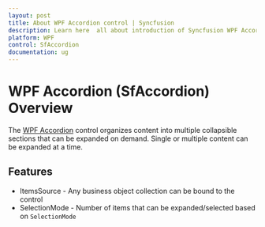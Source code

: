 ```yaml
---
layout: post
title: About WPF Accordion control | Syncfusion
description: Learn here  all about introduction of Syncfusion WPF Accordion (SfAccordion) control, its elements and more details.
platform: WPF
control: SfAccordion
documentation: ug
---
```


# WPF Accordion (SfAccordion) Overview

The [WPF Accordion](https://www.syncfusion.com/wpf-controls/accordion) control organizes content into multiple collapsible sections that can be expanded on demand. Single or multiple content can be expanded at a time.

## Features

* ItemsSource - Any business object collection can be bound to the control
* SelectionMode - Number of items that can be expanded/selected based on `SelectionMode`

